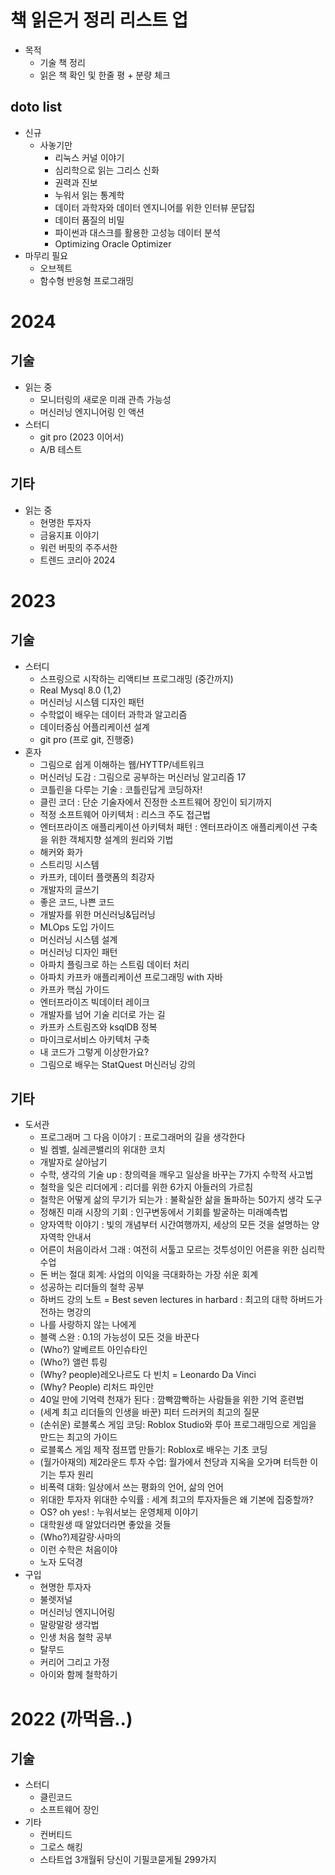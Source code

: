 # 책 읽은거 정리 리스트 업
* 목적
    * 기술 책 정리
    * 읽은 책 확인 및 한줄 평 + 분량 체크

## doto list
* 신규
    * 사놓기만
        * 리눅스 커널 이야기
        * 심리학으로 읽는 그리스 신화
        * 권력과 진보
        * 누워서 읽는 통계학
        * 데이터 과학자와 데이터 엔지니어를 위한 인터뷰 문답집
        * 데이터 품질의 비밀
        * 파이썬과 대스크를 활용한 고성능 데이터 분석
        * Optimizing Oracle Optimizer
* 마무리 필요
    * 오브젝트
    * 함수형 반응형 프로그래밍

# 2024

## 기술
* 읽는 중
    * 모니터링의 새로운 미래 관측 가능성
    * 머신러닝 엔지니어링 인 액션
* 스터디
    * git pro (2023 이어서)
    * A/B 테스트

## 기타
* 읽는 중 
    * 현명한 투자자
    * 금융지표 이야기
    * 워런 버핏의 주주서한
    * 트렌드 코리아 2024

# 2023
## 기술
* 스터디
    * 스프링으로 시작하는 리액티브 프로그래밍 (중간까지)
    * Real Mysql 8.0 (1,2)
    * 머신러닝 시스템 디자인 패턴
    * 수학없이 배우는 데이터 과학과 알고리즘
    * 데이터중심 어플리케이션 설계
    * git pro (프로 git, 진행중)
* 혼자
    * 그림으로 쉽게 이해하는 웹/HYTTP/네트워크
    * 머신러닝 도감 : 그림으로 공부하는 머신러닝 알고리즘 17
    * 코틀린을 다루는 기술 : 코틀린답게 코딩하자!
    * 클린 코더 : 단순 기술자에서 진정한 소프트웨어 장인이 되기까지
    * 적정 소프트웨어 아키텍처 : 리스크 주도 접근법
    * 엔터프라이즈 애플리케이션 아키텍처 패턴 : 엔터프라이즈 애플리케이션 구축을 위한 객체지향 설계의 원리와 기법
    * 해커와 화가
    * 스트리밍 시스템
    * 카프카, 데이터 플랫폼의 최강자
    * 개발자의 글쓰기
    * 좋은 코드, 나쁜 코드
    * 개발자를 위한 머신러닝&딥러닝
    * MLOps 도입 가이드
    * 머신러닝 시스템 설계
    * 머신러닝 디자인 패턴
    * 아파치 플링크로 하는 스트림 데이터 처리
    * 아파치 카프카 애플리케이션 프로그래밍 with 자바
    * 카프카 핵심 가이드
    * 엔터프라이즈 빅데이터 레이크
    * 개발자를 넘어 기술 리더로 가는 길
    * 카프카 스트림즈와 ksqlDB 정복
    * 마이크로서비스 아키텍처 구축
    * 내 코드가 그렇게 이상한가요?
    * 그림으로 배우는 StatQuest 머신러닝 강의

## 기타
* 도서관
    * 프로그래머 그 다음 이야기 : 프로그래머의 길을 생각한다
    * 빌 켐벨, 실레콘밸리의 위대한 코치
    * 개발자로 살아남기
    * 수학, 생각의 기술 up : 창의력을 깨우고 일상을 바꾸는 7가지 수학적 사고법
    * 철학을 잊은 리더에게 : 리더를 위한 6가지 아들러의 가르침
    * 철학은 어떻게 삶의 무기가 되는가 : 불확실한 삶을 돌파하는 50가지 생각 도구
    * 정해진 미래 시장의 기회 : 인구변동에서 기회를 발굴하는 미래예측법
    * 양자역학 이야기 : 빛의 개념부터 시간여행까지, 세상의 모든 것을 설명하는 양자역학 안내서
    * 어른이 처음이라서 그래 : 여전히 서툴고 모르는 것투성이인 어른을 위한 심리학 수업
    * 돈 버는 절대 회계: 사업의 이익을 극대화하는 가장 쉬운 회계
    * 성공하는 리더들의 철학 공부
    * 하버드 강의 노트 = Best seven lectures in harbard : 최고의 대학 하버드가 전하는 명강의
    * 나를 사랑하지 않는 나에게
    * 블랙 스완 : 0.1의 가능성이 모든 것을 바꾼다
    * (Who?) 알베르트 아인슈타인
    * (Who?) 앨런 튜링
    * (Why? people)레오나르도 다 빈치 = Leonardo Da Vinci
    * (Why? People) 리처드 파인만
    * 40일 만에 기억력 천재가 된다 : 깜빡깜빡하는 사람들을 위한 기억 훈련법
    * (세계 최고 리더들의 인생을 바꾼) 피터 드러커의 최고의 질문
    * (손쉬운) 로블록스 게임 코딩: Roblox Studio와 루아 프로그래밍으로 게임을 만드는 최고의 가이드
    * 로블록스 게임 제작 점프맵 만들기: Roblox로 배우는 기초 코딩
    * (월가아재의) 제2라운드 투자 수업: 월가에서 천당과 지옥을 오가며 터득한 이기는 투자 원리
    * 비폭력 대화: 일상에서 쓰는 평화의 언어, 삶의 언어
    * 위대한 투자자 위대한 수익률 : 세계 최고의 투자자들은 왜 기본에 집중할까?
    * OS? oh yes! : 누워서보는 운영체제 이야기
    * 대학원생 때 알았더라면 좋았을 것들
    * (Who?)제갈량·사마의
    * 이런 수학은 처음이야
    * 노자 도덕경
* 구입
    * 현명한 투자자
    * 불렛저널
    * 머신러닝 엔지니어링
    * 말랑말랑 생각법
    * 인생 처음 철학 공부
    * 탈무드
    * 커리어 그리고 가정
    * 아이와 함께 철학하기


# 2022 (까먹음..)
## 기술
* 스터디
    * 클린코드
    * 소프트웨어 장인
* 기타
    * 컨버티드
    * 그로스 해킹
    * 스타트업 3개월뒤 당신이 기필코묻게될 299가지
